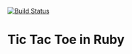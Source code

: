 [![Build Status](https://travis-ci.org/CentroDL/tic_tac_toe_ruby.svg?branch=master)](https://travis-ci.org/CentroDL/tic_tac_toe_ruby)

# Tic Tac Toe in Ruby

